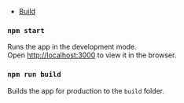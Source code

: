 * <a href="https://arsafab.github.io/rolling-scopes-school/tasks/react-basics/build/index.html">Build</a>

### `npm start`

Runs the app in the development mode.<br>
Open [http://localhost:3000](http://localhost:3000) to view it in the browser.

### `npm run build`

Builds the app for production to the `build` folder.<br>
